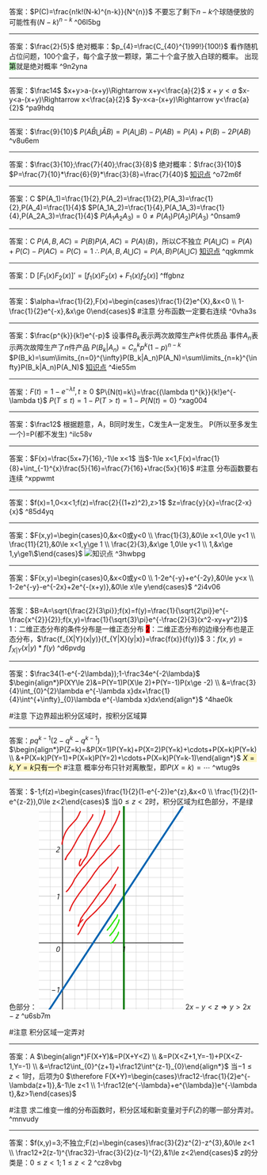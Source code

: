 答案：$P(C)=\frac{n!k!(N-k)^{n-k}}{N^{n}}$
不要忘了剩下$n-k$个球随便放的可能性有$(N-k)^{n-k}$ ^06l5bg

---
答案：$\frac{2}{5}$
绝对概率：$p_{4}=\frac{C_{40}^{1}99!}{100!}$
看作随机占位问题，100个盒子，每个盒子放一颗球，第二十个盒子放入白球的概率。
出现<mark style="background: #b8f3b8;">第</mark>就是绝对概率 ^9n2yna

---
答案：$\frac14$
$x+y>a-(x+y)\Rightarrow x+y<\frac{a}{2}$
$x+y<a$
$x-y<a-(x+y)\Rightarrow x<\frac{a}{2}$
$y-x<a-(x+y)\Rightarrow y<\frac{a}{2}$ ^pa9hdq

---
答案：$\frac{9}{10}$
$P(A\bar{B}\bigcup\bar{A}B)=P(A\bigcup B)-P(AB)=P(A)+P(B)-2P(AB)$ ^v8u6em

---
答案：$\frac{3}{10};\frac{7}{40};\frac{3}{8}$
绝对概率：$\frac{3}{10}$
$P=\frac{7}{10}*\frac{6}{9}*\frac{3}{8}=\frac{7}{40}$
[知识点](概率论/知识点.md#^d8i90n) ^o72m6f

---
答案：C
$P(A_1)=\frac{1}{2},P(A_2)=\frac{1}{2},P(A_3)=\frac{1}{2},P(A_4)=\frac{1}{4}$
$P(A_1A_2)=\frac{1}{4},P(A_1A_3)=\frac{1}{4},P(A_2A_3)=\frac{1}{4}$
$P(A_{1}A_{2}A_{3})=0\ne P(A_1)P(A_2)P(A_3)$ ^0nsam9

---
答案：C
$P(A,B,AC)=P(B)P(A,AC)=P(A)(B)$，所以C不独立
$P(A\bigcup C)=P(A)+P(C)-P(AC)=P(C)=1$
$\therefore P(A,B,A\bigcup C)=P(A,B)P(A\bigcup C)$
[知识点](概率论/知识点.md#^ed62yp) ^qgkmmk

---
答案：D
$[F_{1}(x)F_{2}(x)]'=[f_{1}(x)F_{2}(x)+F_{1}(x)f_{2}(x)]$ ^ffgbnz

---
答案：$\alpha=\frac{1}{2},F(x)=\begin{cases}\frac{1}{2}e^{X},&x<0 \\ 1-\frac{1}{2}e^{-x},&x\ge 0\end{cases}$
#注意 分布函数一定要右连续 ^0vha3s

---
答案：$\frac{p^{k}}{k!}e^{-p}$
设事件$B_{k}$表示两次故障生产$k$件优质品
事件$A_{n}$表示两次故障生产了$n$件产品
$P(B_k|A_n)=C_{n}^{k}p^{k}(1-p)^{n-k}$
$P(B_k)=\sum\limits_{n=0}^{\infty}P(B_k|A_n)P(A_N)=\sum\limits_{n=k}^{\infty}P(B_k|A_n)P(A_N)$
[知识点](概率论/知识点.md#^t47ycc) ^4ie55m

---
答案：$F(t)=1-e^{-\lambda t},t\ge 0$
$P\{N(t)=k\}=\frac{(\lambda t)^{k}}{k!}e^{-\lambda t}$
$P(T\le t)=1-P(T>t)=1-P\{N(t)=0\}$ ^xag004

---
答案：$\frac12$
根据题意，A，B同时发生，C发生A一定发生。
P(所以至多发生一个)=P(都不发生) ^ilc58v

---
答案：$F(x)=\frac{5x+7}{16},-1\le x<1$
当$-1\le x<1,F(x)=\frac{1}{8}+\int_{-1}^{x}\frac{5}{16}=\frac{7}{16}+\frac{5x}{16}$
#注意 分布函数要右连续 ^xppwmt

---
答案：$f(x)=1,0<x<1;f(z)=\frac{2}{(1+z)^2},z>1$
$z=\frac{y}{x}=\frac{2-x}{x}$ ^85d4yq

---
答案：$F(x,y)=\begin{cases}0,&x<0或y<0 \\ \frac{1}{3},&0\le x<1,0\le y<1 \\ \frac{11}{21},&0\le x<1,y\ge 1 \\ \frac{2}{3},&x\ge 1,0\le y<1 \\ 1,&x\ge 1,y\ge1\$\end{cases}$
![知识点](概率论/知识点.md#^qcembp) ^3hwbpg

---
答案：$F(x,y)=\begin{cases}0,&x<0或y<0 \\ 1-2e^{-y}+e^{-2y},&0\le y<x \\ 1-2e^{-y}-e^{-2x}+2e^{-(x+y)},&0\le x\le y\end{cases}$ ^2i4v06


---
答案：$B=A=\sqrt{\frac{2}{3\pi}};f(x)=f(y)=\frac{1}{\sqrt{2\pi}}e^{-\frac{x^{2}}{2}};f(x,y)=\frac{1}{\sqrt{3}\pi}e^{-\frac{2}{3}(x^2-xy+y^2)}$
1：二维正态分布的条件分布是一维正态分布
<mark style="background: #FF0000;">2</mark>：二维正态分布的边缘分布也是正态分布，$\frac{f_{X|Y}(x|y)}{f_{Y|X}(y|x)}=\frac{f(x)}{f(y)}$
3：$f(x,y)=f_{X|Y}(x|y)*f(y)$ ^d6pvdg

---
答案：$\frac34(1-e^{-2\lambda});1-\frac34e^{-2\lambda}$
$\begin{align*}P(XY\le 2)&=P(Y=1)P(X\le 2)+P(Y=-1)P(x\ge -2) \\ &=\frac{3}{4}\int_{0}^{2}\lambda e^{-\lambda x}dx+\frac{1}{4}\int^{+\infty}_{0}\lambda e^{-\lambda x}dx\end{align*}$ ^4hae0k

#注意 下边界超出积分区域时，按积分区域算

---
答案：$pq^{k-1}(2-q^{k}-q^{k-1})$
$\begin{align*}P(Z=k)=&P(X=1)P(Y=k)+P(X=2)P(Y=k)+\cdots+P(X=k)P(Y=k) \\ &+P(X=k)P(Y=1)+P(X=k)P(Y=2)+\cdots+P(X=k)P(Y=k-1)\end{align*}$
<mark style="background: #FFF3A3A6;">$X=k,Y=k$只有一个</mark>
#注意 概率分布只针对离散型，即$P(X=k)=\cdots$ ^wtug9s

---
答案：$-1;f(z)=\begin{cases}\frac{1}{2}(1-e^{-2})e^{z},&x<0 \\ \frac{1}{2}(1-e^{z-2}),0\le z<2\end{cases}$
当$0\le z<2$时，积分区域为红色部分，不是绿色部分：
![](附件/Pasted%20image%2020221017175447.png)
$2x-y<z\Rightarrow y>2x-z$ ^u6sb7m

#注意 积分区域一定弄对

---
答案：A
$\begin{align*}F(X+Y)&=P(X+Y<Z) \\ &=P(X<Z+1,Y=-1)+P(X<Z-1,Y=-1) \\ &=\frac12\int_{0}^{z+1}+\frac12\int^{z-1}_{0}\end{align*}$
当$-1\le z<1$时，后项为0
$\therefore F(X+Y)=\begin{cases}\frac12-\frac{1}{2}e^{-\lambda(z+1)},&-1\le z<1 \\ 1-\frac12(e^{-\lambda}+e^{\lambda})e^{-\lambda t},&z>1\end{cases}$

#注意 求二维变一维的分布函数时，积分区域和新变量对于$F(Z)$的哪一部分弄对。 ^mnvudy

---
答案：$f(x,y)=3;不独立;F(z)=\begin{cases}\frac{3}{2}z^{2}-z^{3},&0\le z<1 \\ \frac12+2(z-1)^{\frac32}-\frac{3}{2}(z-1)^{2},&1\le z<2\end{cases}$
$z$的分类是：$0\le z<1;1\le z <2$ ^cz8vbg

